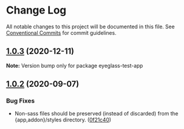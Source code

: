 # Change Log

All notable changes to this project will be documented in this file.
See [Conventional Commits](https://conventionalcommits.org) for commit guidelines.

## [1.0.3](https://github.com/linkedin/eyeglass/compare/eyeglass-test-app@1.0.2...eyeglass-test-app@1.0.3) (2020-12-11)

**Note:** Version bump only for package eyeglass-test-app





## [1.0.2](https://github.com/linkedin/eyeglass/compare/eyeglass-test-app@1.0.1...eyeglass-test-app@1.0.2) (2020-09-07)


### Bug Fixes

* Non-sass files should be preserved (instead of discarded) from the {app,addon}/styles directory. ([0f21c40](https://github.com/linkedin/eyeglass/commit/0f21c40127e58820495d195c588f5df80ea36b47))
